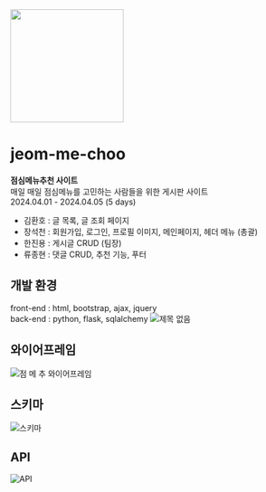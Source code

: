 <img src="https://github.com/hjn5018/jeom-me-choo/assets/75594057/36b4e7d4-fb15-4cd4-927a-bf2d36ad6336" width="200px" height="200px">
<br>

# jeom-me-choo
**점심메뉴추천 사이트** <br>
매일 매일 점심메뉴를 고민하는 사람들을 위한 게시판 사이트 <br>
2024.04.01 - 2024.04.05 (5 days)

- 김환호 : 글 목록, 글 조회 페이지
- 장석천 : 회원가입, 로그인, 프로필 이미지, 메인페이지, 헤더 메뉴 (총괄)
- 한진용 : 게시글 CRUD (팀장)
- 류종현 : 댓글 CRUD, 추천 기능, 푸터


## 개발 환경
front-end : html, bootstrap, ajax, jquery <br>
back-end : python, flask, sqlalchemy
![제목 없음](https://github.com/hjn5018/jeom-me-choo/assets/159862122/b5186007-98ef-40e5-8fe6-9480303d9db9)

## 와이어프레임
![점 메 추  와이어프레임](https://github.com/hjn5018/jeom-me-choo/assets/159862122/a9653574-2aaa-4456-a3ac-7bd1a9455264)


## 스키마
![스키마](https://github.com/hjn5018/jeom-me-choo/assets/159862122/5ed3e1a4-66c0-4b6b-9345-33e4df723c0e)

## API
![API](https://github.com/hjn5018/jeom-me-choo/assets/159862122/403ef611-d9f0-4a06-870a-2c4e0683f343)

